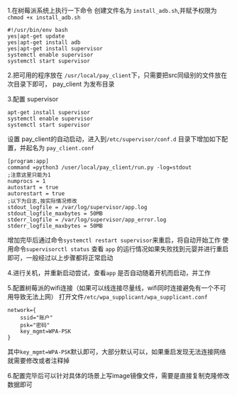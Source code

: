 1.在树莓派系统上执行一下命令
创建文件名为 ``install_adb.sh``,并赋予权限为 ``chmod +x install_adb.sh``
```
#!/usr/bin/env bash
yes|apt-get update
yes|apt-get install adb
yes|apt-get install supervisor
systemctl enable supervisor
systemctl start supervisor
```

2.把可用的程序放在 ``/usr/local/pay_client``下，只需要把src同级别的文件放在次目录下即可，
pay_client 为发布目录

3.配置 supervisor
```
apt-get install supervisor
systemctl enable supervisor
systemctl start supervisor
```

设置 pay_client的自动启动，进入到``/etc/supervisor/conf.d`` 目录下增加如下配置，并起名为
``pay_client.conf``

```
[program:app]
command =python3 /user/local/pay_client/run.py -log=stdout
;注意这里只能为1
numprocs = 1
autostart = true
autorestart = true
;以下为日志,按实际情况修改
stdout_logfile = /var/log/supervisor/app.log
stdout_logfile_maxbytes = 50MB
stderr_logfile = /var/log/supervisor/app_error.log
stderr_logfile_maxbytes = 50MB
```

增加完毕后通过命令``systemctl restart supervisor``来重启，将自动开始工作
使用命令``supervisorctl status`` 查看 ``app`` 的运行情况如果失败找到元婴并进行重启
即可，一般经过以上步骤都将正常启动

4.进行关机，并重新启动尝试，查看``app`` 是否自动随着开机而启动，并工作

5.配置树莓派的wifi连接（如果可以线连接尽量线，wifi同时连接避免有一个不可用导致无法上网）
打开文件``/etc/wpa_supplicant/wpa_supplicant.conf``

```
network={
	ssid="账户"
	psk="密码"
	key_mgmt=WPA-PSK
}
```

其中``key_mgmt=WPA-PSK``默认即可，大部分默认可以，如果重启发现无法连接网络就需要修改或者注释掉

6.配置完毕后可以针对具体的场景上写image镜像文件，需要是直接复制克隆修改数据即可